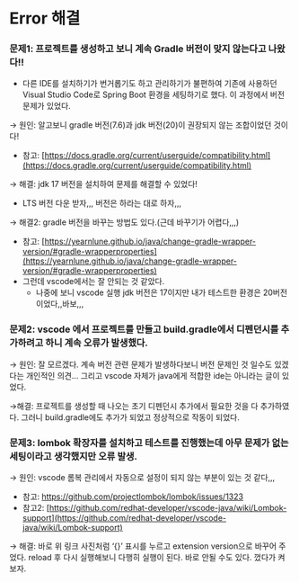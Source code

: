 # Error 해결

### 문제1: 프로젝트를 생성하고 보니 계속 Gradle 버전이 맞지 않는다고 나왔다!!

- 다른 IDE를 설치하기가 번거롭기도 하고 관리하기가 불편하여 기존에 사용하던 Visual Studio Code로 Spring Boot 환경을 세팅하기로 했다. 이 과정에서 버전 문제가 있었다.

→ 원인: 알고보니 gradle 버전(7.6)과 jdk 버전(20)이 권장되지 않는 조합이었던 것이다! 

- 참고: [https://docs.gradle.org/current/userguide/compatibility.html](https://docs.gradle.org/current/userguide/compatibility.html)

→ 해결:  jdk 17 버전을 설치하여 문제를 해결할 수 있었다!

- LTS 버전 다운 받자,,, 버전은 하라는 대로 하자,,,

→ 해결2: gradle 버전을 바꾸는 방법도 있다.(근데 바꾸기가 어렵다,,,)

- 참고: [https://yearnlune.github.io/java/change-gradle-wrapper-version/#gradle-wrapperproperties](https://yearnlune.github.io/java/change-gradle-wrapper-version/#gradle-wrapperproperties)
- 그런데 vscode에서는 잘 안되는 것 같았다.
    - 나중에 보니 vscode 실행 jdk 버전은 17이지만 내가 테스트한 환경은 20버전이었다,,바보,,,

### 문제2: vscode 에서 프로젝트를 만들고 build.gradle에서 디펜던시를 추가하려고 하니 계속 오류가 발생했다.

→ 원인: 잘 모르겠다. 계속 버전 관련 문제가 발생하다보니 버전 문제인 것 일수도 있겠다는 개인적인 의견… 그리고 vscode 자체가 java에게 적합한 ide는 아니라는 글이 있었다.

→해결: 프로젝트를 생성할 때 나오는 초기 디펜던시 추가에서 필요한 것을 다 추가하였다. 그러니 build.gradle에도 추가가 되었고 정상적으로 작동이 되었다.

### 문제3: lombok 확장자를 설치하고 테스트를 진행했는데 아무 문제가 없는 세팅이라고 생각했지만 오류 발생.

→ 원인: vscode 롬복 관리에서 자동으로 설정이 되지 않는 부분이 있는 것 같다,,, 

- 참고: https://github.com/projectlombok/lombok/issues/1323
- 참고2: [https://github.com/redhat-developer/vscode-java/wiki/Lombok-support](https://github.com/redhat-developer/vscode-java/wiki/Lombok-support)

→ 해결: 바로 위 링크 사진처럼 ‘{}’ 표시를 누르고 extension version으로 바꾸어 주었다. reload 후 다시 실행해보니 다행히 실행이 된다. 바로 안될 수도 있다. 껐다가 켜보자.